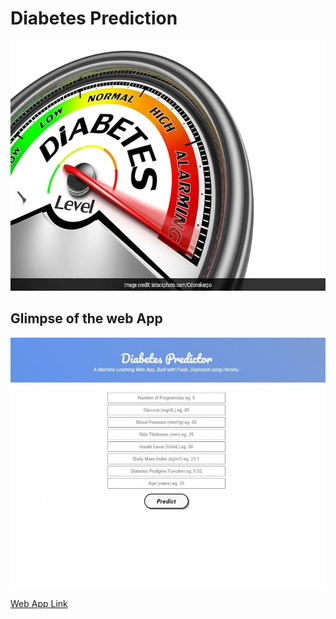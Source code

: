 # Diabetes Prediction

<img src="https://github.com/vishvpatel-97/Diabetes_predictor/blob/master/static/diabetes.webp" width=700, height=400>

## Glimpse of the web App

<img src="https://github.com/vishvpatel-97/Diabetes_predictor/blob/master/static/Diabetes.gif" width=700, height=400>

[Web App Link](http://diabetes-predictor-app-ml.herokuapp.com/predict)
